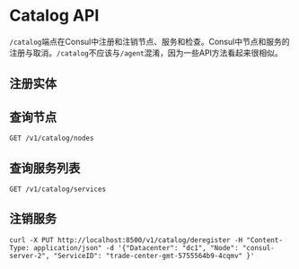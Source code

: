 #  Catalog API

`/catalog`端点在Consul中注册和注销节点、服务和检查。Consul中节点和服务的注册与取消。`/catalog`不应该与`/agent`混淆，因为一些API方法看起来很相似。



## 注册实体

## 查询节点
```
GET /v1/catalog/nodes
```

## 查询服务列表
```
GET /v1/catalog/services
```

## 注销服务
```
curl -X PUT http://localhost:8500/v1/catalog/deregister -H "Content-Type: application/json" -d '{"Datacenter": "dc1", "Node": "consul-server-2", "ServiceID": "trade-center-gmt-5755564b9-4cqmv" }'
```